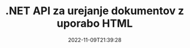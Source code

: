 ---
############################# Static ############################
layout: "product"
date: 2022-11-09T21:39:28
draft: false

product: "Editor"
product_tag: "editor"
platform: ".NET"
platform_tag: "net"

############################# Head ############################
head_title: "C# .NET Document Editor API | Urejanje Word Excel PowerPoint Web XML z uporabo HTML"
head_description: "API urejevalnika dokumentov C# .NET za nalaganje formatov Microsoft Word, Excel, PowerPoint, PDF, XML, spletnih in besedilnih datotek v HTML, obdelavo in pretvorbo nazaj v izvirno obliko."

############################# Header ############################
title: ".NET API za urejanje dokumentov z uporabo HTML"
description: "Razvijte aplikacije .NET za integracijo z urejevalnikom HTML, pridobivanje podprtih dokumentov, urejanje in pretvorbo v izvirno obliko."
button:
    enable: true

############################# SubMenu ############################
submenu:
    enable: true
    
    left:
        img_alt: "GroupDocs.Editor for .NET"
        image: "https://www.groupdocs.cloud/templates/groupdocs/images/product-logos/groupdocs-editor-net.png"
        product: "GroupDocs.Editor"
        platform: ".NET"

    middle:
        button:
            # button loop
            - link: "#overview"
              text: "Pregled"

            # button loop
            - link: "#features"
              text: "Lastnosti"

            # button loop
            - link: "#support"
              text: "Podpora"

            # button loop
            - link: "https://products.groupdocs.app/editor"
              text: "Demo v živo"

            # button loop
            - link: "https://purchase.groupdocs.com/pricing/editor/net"
              text: "Cenitev"

    right:
        link_download: "https://downloads.groupdocs.com/editor"
        link_learn: "https://docs.groupdocs.com/editor/net/"
        link_buy: "https://purchase.groupdocs.com"

############################# Overview ############################
overview:
    enable: true
    content: |
      GroupDocs.Editor for .NET API vam pomaga zgraditi preproste in za uporabo preproste aplikacije C#, ASP.NET in druge .NET, ki se zlahka integrirajo s priljubljenimi urejevalniki HTML (tako odprtokodnimi kot plačljivimi) za pretvorbo, urejanje in obdelavo dokumentov priljubljeni formati datotek. Naš API za urejevalnik .NET vam omogoča nalaganje dokumenta, njegovo pretvorbo v HTML, potiskanje HTML v zunanji urejevalnik HTML in ko je manipulacija opravljena, shranite HTML v prvotno obliko datoteke. Prav tako lahko ločeno pridobite vire, priložene kateremu koli dokumentu. Deluje z vsemi vrstami dokumentov, kot je dokument za Microsoft Word, Excel, PowerPoint, PDF, XPS, OpenDocument, besedilo, splet, e-pošto, e-knjigo in več.
    tabs:
      enable: true
      
      ## TAB ONE ##
      tab_one:
        description: |
          Sledi pregled GroupDocs.Editor za .NET:
      
        left:
          enable: true
          icon: "fab fa-html5"
          title: "Manipulirajte z uporabo HTML"
          content: |
            * Naloži podprt dokument
            * Uredite vsebino z uporabo HTML
            * Uredi povezane sloge
            * Pretvori v izvirno obliko
      
      ## TAB TWO ##
      tab_two:
        description: |
          GroupDocs.Editor za .NET podpira naslednje [datotečne oblike](https://docs.groupdocs.com/editor/java/supported-document-formats/)

        left:
          enable: true
          table:
            # table loop
            - title: "Microsoft Office"
              content: |
                * **Microsoft Word**: DOC, DOCX, DOCM, DOT, DOTM, DOTX, FlatOPC, WordML, RTF
                * **Microsoft Excel**: XLS, XLSX, XLSM, XLT, XLTX, XLTM, XLSB, XLAM, CSV, TSV, SXC, SpreadsheetML, DIF, DSV
                * **Microsoft PowerPoint**: PPT, PPTX, PPTM, PPS, PPSX, PPSM, POT, POTX, POTM

        right:
          enable: true
          table:
            # table loop
            - title: "Družine drugih formatov"
              content: |
                * **Formati OpenDocument**: ODT, OTT, ODS, FODS, ODP, OTP
                * **Formati s fiksno postavitvijo**: PDF, XPS
                * **Spletni formati**: HTML, MHTML, CHM, XML, TXT
                * **Spletni formati**: MOBI, AZW3, ePub

      ## TAB THREE ##
      tab_three:
        description: |
          GroupDocs.Editor za .NET podpira naslednje operacijske sisteme, ogrodja in upravitelje paketov:
        
        left:
          enable: true
          table:
            # table loop
            - icon: "fab fa-windows"
              title: "Operacijski sistemi"
              content: |
                * Microsoft Windows Desktop
                * Microsoft Windows Server
                * Microsoft Windows Azure
                * Linux

            # table loop
            - icon: "fas fa-code"
              title: "Podprta ogrodja"
              content: |
                * .NET Framework 4.6.1+
                * .NET Standard 2.0+
                * .NET 6+
                * Mono Framework 1.2+

        right:
          enable: true
          table:
            # table loop
            - icon: "fas fa-box"
              title: "Upravitelji paketov"
              content: |
                * NuGet

            # table loop
            - icon: "fas fa-tools"
              title: "Razvojna okolja"
              content: |
                * Microsoft Visual Studio
                * Xamarin.Android
                * Xamarin.IOS
                * Xamarin.Mac
                * MonoDevelop

############################# Features ############################
features:
    enable: true
    title: "GroupDocs.Editor za funkcije .NET"

    feature:
      # feature loop
      - icon: "fas fa-copy"
        content: "Enostavna integracija s katerim koli urejevalnikom HTML"

      # feature loop
      - icon: "fas fa-eye"
        content: "Pretvori dokument v HTML DOM"

      # feature loop
      - icon: "fas fa-bolt"
        content: "Pridobi vsebino HTML iz toka dokumentov"
      
      # feature loop
      - icon: "fas fa-file-powerpoint"
        content: "Pridobite vsebino HTML in njene vdelane vire"

      # feature loop
      - icon: "fas fa-code"
        content: "Pridobite vsebino oznake telesa HTML iz dokumenta"

      # feature loop
      - icon: "fas fa-cloud"
        content: "Pridobite tabele slogov CSS za dokument HTML"

      # feature loop
      - icon: "fas fa-remove-format"
        content: "Preglejte vsebino HTML in shranite njene vire"

      # feature loop
      - icon: "fas fa-comment-slash"
        content: "Pridobi HTML DOM iz vsebine niza in pretvori v dokument"

      # feature loop
      - icon: "fas fa-location-arrow"
        content: "HTML DOM skupaj s pretvorbo virov"

      # feature loop
      - icon: "fas fa-border-all"
        content: "Uredite dokumente različnih formatov v HTML"

      # feature loop
      - icon: "fas fa-wrench"
        content: "Natančna pretvorba"

      # feature loop
      - icon: "fas fa-columns"
        content: "Za nastali dokument uporabite zaščito pred branjem in/ali pisanjem"

      # feature loop
      - icon: "fas fa-file-word"
        content: "Paginirajte dokumente za obdelavo besedila in jih urejajte v katerem koli urejevalniku WYSIWYG"

      # feature loop
      - icon: "fas fa-envelope"
        content: "Zbirka podatkov (DB) in uporabniški vmesnik (UI) Agnostic"

      # feature loop
      - icon: "fas fa-print"
        content: "Zmogljive funkcije za obdelavo XML"

      # feature loop
      - icon: "fas fa-file-archive"
        content: "Pridobite OTF (open type Fonts) iz vhodnih dokumentov in izvozite v nastali dokument"

      # feature loop
      - icon: "fas fa-lock"
        content: "Interno obdelajte rastrske in vektorske slike znotraj podprtih formatov vhodnih dokumentov"

      # feature loop
      - icon: "fas fa-file-code"
        content: "Vstavite vsebino urejenega delovnega lista v izvirno preglednico na želenem mestu"
      
      # feature loop
      - icon: "fas fa-fill-drip"
        content: "Uredite diapozitive in jih vstavite v nastalo preglednico"

      # feature loop
      - icon: "fas fa-file-excel"
        content: "Med shranjevanjem vdelajte pisave v nastali dokument za obdelavo besedila"

    more_feature:
      # more_feature_loop
      - title: "Natančna pretvorba v in iz HTML DOM"
        content: |
          GroupDocs.Editor for .NET API omogoča vašim aplikacijam .NET, da pridobijo dokument podprtega formata in ga pretvorijo v HTML Document Object Model (DOM) skupaj z ekstrakcijo priloženih virov, kot je CSS. Nato lahko spremenite HTML s svojim priljubljenim urejevalnikom HTML. Ko končate z urejanjem, vam GroupDocs.Editor for .NET API omogoča natančno pretvorbo tega HTML DOM nazaj v izvirno datoteko.

          ```cs
          // Create Editor class by loading an input document
          Editor editor = new Editor("Sample.docx");

          // Open document for edit and obtain EditableDocument
          EditableDocument original = editor.Edit();

          // Obtain all-embedded HTML from it
          string allEmbeddedInside = original.GetEmbeddedHtml();

          // If necessary, obtain pure HTML-markup, CSS, images and other resources in separate form

          // Whole HTML-markup, without any resources
          string completeHtmlMarkup = original.GetContent();

          // Only HTML->BODY content, useful for most of WYSIWYG-editors
          string onlyInnerBody = original.GetBodyContent();

          // All CSS stylesheets
          var stylesheets = original.Css;

          // All images, including raster and vector, but without CSS gradients
          var images = original.Images;

          // All font resources
          var fonts = original.Fonts;

          // finally, send this content to your WYSIWYG HTML-editor
          ```
      # more_feature_loop
      - title: "Nalaganje in ekstrahiranje zunanjih virov"
        content: "GroupDocs.Editor for .NET API je sposoben pridobiti zunanje vire, priložene podprtim dokumentom, kot so slike, pisave, CSS in drugo. Pridobljene vire je nato mogoče naložiti, prečkati in shraniti ločeno od nastalega dokumenta HTML. To vam omogoča lažje upravljanje izhoda."

      # more_feature_loop
      - title: "Uporabite besedilne učinke v formatih datotek za obdelavo besedila"
        content: "API urejevalnika dokumentov GroupDocs omogoča dodajanje zapletenih besedilnih učinkov (senca, 3D učinek, oris, sijaj, graviranje, relief) med delom s podprtimi formati za obdelavo dokumentov Microsoft Word. Ta funkcija je samodejno omogočena, kar je mogoče opazovati, ko se obdeluje dokument s takšnimi besedilnimi učinki."

      # more_feature_loop
      - title: "Zmogljive funkcije za manipulacijo XML"
        content: |
          Z API-jem GroupDocs.Editor for .NET lahko odpirate, pregledujete in urejate dokumente XML. Naš API za urejanje ponuja posebno podporo in prepoznavanje oznak XML, atributov skupaj z njihovimi vrednostmi, deklaracij XML, razdelkov CDATA, definicij DOCTYPE in drugih entitet, specifičnih za XML. Nastavitve pisave in barve lahko prilagodite za vsako ločeno entiteto v strukturi XML.  

          Funkcija XML Converter je dovolj pametna, da prikaže napake v datoteki XML in kako jih popraviti. Mehanizem URI in prepoznavalnika e-pošte pregleda atribute XML in predstavlja zaznane URI-je in e-poštne naslove znotraj oznake A kot povezave, tako da jih je mogoče urejati kot povezavo in ne kot besedilo v nastali datoteki HTML.

############################# Support ############################
support:
    enable: true

############################# Solutions ############################
solutions:
    enable: true
    title: "GroupDocs.Editor ponuja API-je za urejanje dokumentov za druga priljubljena razvojna okolja"

    solution:
        # solution loop
        - img_alt: "GroupDocs.Editor for Java"
          image: "https://www.groupdocs.cloud/templates/groupdocs/images/product-logos/groupdocs-editor-java.png"
          product: "GroupDocs.Editor"
          platform: "Java"
          link: "/editor/java/"

############################# Back to top ###############################
back_to_top:
  enable: true
---